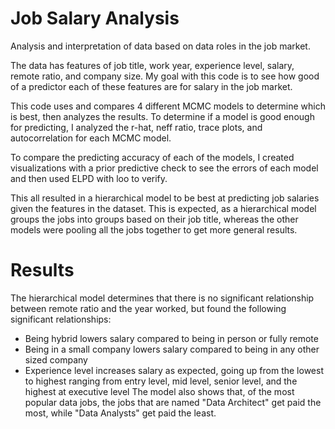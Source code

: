 # Job Salary Analysis
Analysis and interpretation of data based on data roles in the job market.

The data has features of job title, work year, experience level, salary, remote ratio, and company size.
My goal with this code is to see how good of a predictor each of these features are for salary in the job market.

This code uses and compares 4 different MCMC models to determine which is best, then analyzes the results.
To determine if a model is good enough for predicting, I analyzed the r-hat, neff ratio, trace plots, and autocorrelation for each MCMC model.

To compare the predicting accuracy of each of the models, I created visualizations with a prior predictive check to see the errors of each model and then used ELPD with loo to verify.

This all resulted in a hierarchical model to be best at predicting job salaries given the features in the dataset. This is expected, as a hierarchical model groups the jobs into groups based on their job title, whereas the other models were pooling all the jobs together to get more general results.

# Results
The hierarchical model determines that there is no significant relationship between remote ratio and the year worked, but found the following significant relationships:
* Being hybrid lowers salary compared to being in person or fully remote
* Being in a small company lowers salary compared to being in any other sized company
* Experience level increases salary as expected, going up from the lowest to highest ranging from entry level, mid level, senior level, and the highest at executive level
The model also shows that, of the most popular data jobs, the jobs that are named "Data Architect" get paid the most, while "Data Analysts" get paid the least.
